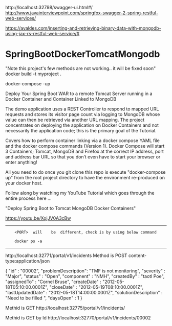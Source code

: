 http://localhost:32798/swagger-ui.html#/
http://www.javainterviewpoint.com/springfox-swagger-2-spring-restful-web-services/

https://avaldes.com/inserting-and-retrieving-binary-data-with-mongodb-using-jax-rs-restful-web-service/#

# SpringBootDockerTomcatMongodb
"Note this project's few methods are not working.. it will be fixed soon"
docker build -t myproject .

docker-compose -up

Deploy Your Spring Boot WAR to a remote Tomcat Server running in a Docker Container and Container Linked to MongoDB

The demo application uses a REST Controller to respond to mapped URL requests and stores its visitor page count via logging to MongoDB whose value can then be retrieved via another URL mapping. The project concentrates on deploying the application on Docker Containers and not necessarily the application code; this is the primary goal of the Tutorial. 

Covers how to perform container linking via a docker compose YAML file and the docker compose commands (Version 1). Docker Compose will start 3 Containers; Tomcat, MongoDB and Firefox at the correct IP address, port and address bar URL so that you don’t even have to start your browser or enter anything!

All you need to do once you git clone this repo is execute "docker-compose up" from the root project directory to have the environment
re-produced on your docker host.

Follow along by watching my YouTube Tutorial which goes through the entire process here ...

"Deploy Spring Boot to Tomcat MongoDB Docker Containers"

https://youtu.be/XojJV0A3cBw

****************************

        <PORT>  will    be  different, check is by using below command

        docker ps -a

****************************
http://localhost:32771/portal/v1/incidents
Method is POST
content-type:application/json

{
    "id" : "00002",
    "problemDescription": "TMF is not monitoring",
    "severity" : "Major",
    "status" : "Open",
    "component" : "NMH",
    "createdBy" : "taotl Poe",
    "assignedTo" : "Cornel Bruse",
    "createDate" : "2012-05-18T05:10:00.0001Z",
    "closeDate" : "2012-05-19T08:10:00.0001Z",
    "lastUpdatedDate" : "2012-05-18T14:00:00.0001Z",
    "solutionDescription" : "Need to be filled ",
    "daysOpen" : 1
}

Methid is GET
http://localhost:32775/portal/v1/incidents/

Methid is GET by Id
http://localhost:32770/portal/v1/incidents/00002
